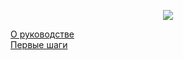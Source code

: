 <p align="center">
<img src="https://fastapi.tiangolo.com/img/logo-margin/logo-teal.png">
</p>


[О руководстве](https://github.com/amoglock/FastAPI_documentation/tree/master/tutorial)  
[Первые шаги](https://github.com/amoglock/FastAPI_documentation/blob/master/tutorial/first_steps.md)
